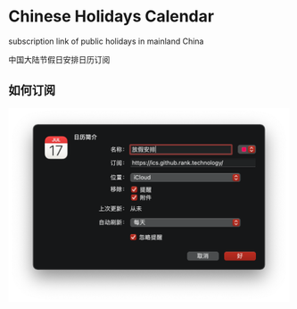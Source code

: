 # Chinese Holidays Calendar

subscription link of public holidays in mainland China

中国大陆节假日安排日历订阅

## 如何订阅

![MacOs](./docs/readme/macos.png)
